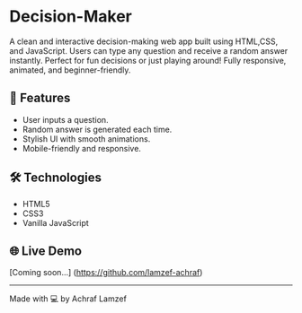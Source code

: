 # Decision-Maker
A clean and interactive decision-making web app built using HTML,CSS, and JavaScript. Users can type any question and receive a random answer instantly. Perfect for fun decisions or just playing around! Fully responsive, animated, and beginner-friendly.

## 🚀 Features
- User inputs a question.
- Random answer is generated each time.
- Stylish UI with smooth animations.
- Mobile-friendly and responsive.

## 🛠 Technologies
- HTML5
- CSS3
- Vanilla JavaScript

## 🌐 Live Demo
[Coming soon...] (https://github.com/lamzef-achraf)

---

Made with 💻 by Achraf Lamzef
